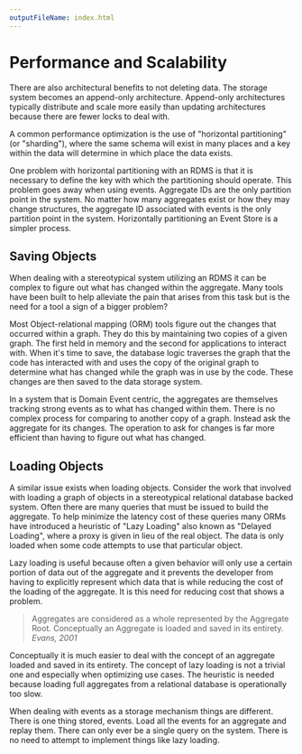 ```yaml
---
outputFileName: index.html
---
```


# Performance and Scalability

There are also architectural benefits to not deleting data. The storage system becomes an append-only architecture. Append-only architectures typically distribute and scale more easily than updating architectures because there are fewer locks to deal with.

A common performance optimization is the use of "horizontal partitioning" (or "sharding"), where the same schema will exist in many places and a key within the data will determine in which place the data exists.

One problem with horizontal partitioning with an RDMS is that it is necessary to define the key with which the partitioning should operate. This problem goes away when using events. Aggregate IDs are the only partition point in the system. No matter how many aggregates exist or how they may change structures, the aggregate ID associated with events is the only partition point in the system. Horizontally partitioning an Event Store is a simpler process.

## Saving Objects

When dealing with a stereotypical system utilizing an RDMS it can be complex to figure out what has changed within the aggregate. Many tools have been built to help alleviate the pain that arises from this task but is the need for a tool a sign of a bigger problem?

Most Object-relational mapping (ORM) tools figure out the changes that occurred within a graph. They do this by maintaining two copies of a given graph. The first held in memory and the second for applications to interact with. When it's time to save, the database logic traverses the graph that the code has interacted with and uses the copy of the original graph to determine what has changed while the graph was in use by the code. These changes are then saved to the data storage system.

In a system that is Domain Event centric, the aggregates are themselves tracking strong events as to what has changed within them. There is no complex process for comparing to another copy of a graph. Instead ask the aggregate for its changes. The operation to ask for changes is far more efficient than having to figure out what has changed.

## Loading Objects

A similar issue exists when loading objects. Consider the work that involved with loading a graph of objects in a stereotypical relational database backed system. Often there are many queries that must be issued to build the aggregate. To help minimize the latency cost of these queries many ORMs have introduced a heuristic of "Lazy Loading" also known as "Delayed Loading", where a proxy is given in lieu of the real object. The data is only loaded when some code attempts to use that particular object.

Lazy loading is useful because often a given behavior will only use a certain portion of data out of the aggregate and it prevents the developer from having to explicitly represent which data that is while reducing the cost of the loading of the aggregate. It is this need for reducing cost that shows a problem.

> Aggregates are considered as a whole represented by the Aggregate Root. Conceptually an Aggregate is loaded and saved in its entirety. <cite>Evans, 2001</cite>

Conceptually it is much easier to deal with the concept of an aggregate loaded and saved in its entirety. The concept of lazy loading is not a trivial one and especially when optimizing use cases. The heuristic is needed because loading full aggregates from a relational database is operationally too slow.

When dealing with events as a storage mechanism things are different. There is one thing stored, events. Load all the events for an aggregate and replay them. There can only ever be a single query on the system. There is no need to attempt to implement things like lazy loading.
